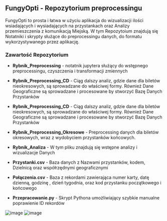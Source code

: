 ﻿## FungyOpti -  Repozytorium preprocessingu

FungyOpti to prosta i łatwa w użyciu aplikacja do wizualizacji 
ilości wsiadających i wysiadających na przystankach oraz Analizy przemieszczenia z komunikacją Miejską. 
W tym Repozytoium znajdują się Notatniki i skrypty służące do preprocessingu danych, do formatu wykorzystywanego przez aplikację.

### Zawartość Repozytorium
+ **Rybnik_Preprocessing** - notatnik jupytera służący do wstępnego preprocessingu,
	czyszczenia i transformacji zmiennych 
+ **Rybnik_Preprocessing_CD** - Ciąg dalszy analiz, gdzie dane dla biletów nieokresowych, są sprowadzane do właściwej formy.
	Również Dane Geograficzne są sprowadzane i procesowane by stworzyć Bazę Danych Przystanków
+ **Rybnik_Preprocessing_CD** - Ciąg dalszy analiz, gdzie dane dla biletów nieokresowych, są sprowadzane do właściwej formy.
	Również Dane Geograficzne są sprowadzane i procesowane by stworzyć Bazę Danych Przystanków
+ **Rybnik_Preprocessing_Okresowe** - Preprocessing danych dla biletów okresowych, wraz z wydobyciem przystanków końcowych.

+ **Rybnik_Analiza** - W tym pliku znajdują się  wstępne analizy i wizualizacje Danych
+ **Przystanki.csv** - Baza danych z Nazwami przystanków, kodem, Dzielnicą oraz współrzędnymi geograficznymi
+ **Połączenia.csv** - Baza z rekordami zawierająca numer karty, datę dzienną, godzinę , dzień tygodnia, oraz kod przystanku początkowego i końcowego
+ **Przepracowanie.py** - Skrypt Pythona umożliwiający szybkie manualne poprawienie ID rekordów

![image](https://user-images.githubusercontent.com/56306081/144738364-f2ff5af1-2b32-4179-b70f-37ce702151e7.png)
![image](https://user-images.githubusercontent.com/56306081/144738367-5027ae10-6b72-4daa-afcd-c62166ec463d.png)

